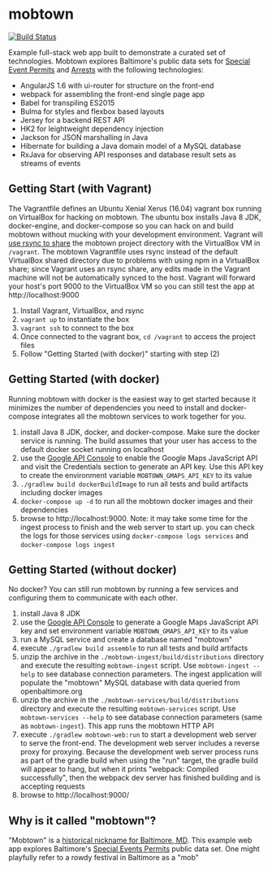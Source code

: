 # mobtown

[![Build Status](https://travis-ci.org/gilday/mobtown.svg?branch=master)](https://travis-ci.org/gilday/mobtown)

Example full-stack web app built to demonstrate a curated set of technologies.
Mobtown explores Baltimore's public data sets for [Special Event
Permits](https://data.baltimorecity.gov/Public-Works/Special-Event-Permits/cdz5-3y2u/data)
and
[Arrests](https://data.baltimorecity.gov/Public-Safety/BPD-Arrests/3i3v-ibrt)
with the following technologies:

* AngularJS 1.6 with ui-router for structure on the front-end
* webpack for assembling the front-end single page app
* Babel for transpiling ES2015
* Bulma for styles and flexbox based layouts
* Jersey for a backend REST API
* HK2 for leightweight dependency injection
* Jackson for JSON marshalling in Java
* Hibernate for building a Java domain model of a MySQL database
* RxJava for observing API responses and database result sets as streams of
  events


## Getting Start (with Vagrant)

The Vagrantfile defines an Ubuntu Xenial Xerus (16.04) vagrant box running on
VirtualBox for hacking on mobtown. The ubuntu box installs Java 8 JDK,
docker-engine, and docker-compose so you can hack on and build mobtown without
mucking with your development environment. Vagrant will [use rsync to
share](https://www.vagrantup.com/docs/synced-folders/rsync.html) the
mobtown project directory with the VirtualBox VM in `/vagrant`. The mobtown
Vagrantfile uses rsync instead of the default VirtualBox shared directory due to
problems with using npm in a VirtualBox share; since Vagrant uses an rsync
share, any edits made in the Vagrant machine will not be automatically synced to
the host.  Vagrant will forward your host's port 9000 to the VirtualBox VM so
you can still test the app at http://localhost:9000

1. Install Vagrant, VirtualBox, and rsync
2. `vagrant up` to instantiate the box
3. `vagrant ssh` to connect to the box
3. Once connected to the vagrant box, `cd /vagrant` to access the project files
4. Follow "Getting Started (with docker)" starting with step (2)


## Getting Started (with docker)

Running mobtown with docker is the easiest way to get started because
it minimizes the number of dependencies you need to install and docker-compose
integrates all the mobtown services to work together for you.

1. install Java 8 JDK, docker, and docker-compose. Make sure the docker service is
   running. The build assumes that your user has access to the default docker
   socket running on localhost
2. use the [Google API Console](https://console.developers.google.com/apis/dashboard)
   to enable the Google Maps JavaScript API and visit the Credentials section to generate an API key.
   Use this API key to create the environment variable
   `MOBTOWN_GMAPS_API_KEY` to its value
3. `./gradlew build dockerBuildImage` to run all tests and build artifacts
   including docker images
4. `docker-compose up -d` to run all the mobtown docker images and their
   dependencies
5. browse to http://localhost:9000. Note: it may take some time for the ingest
   process to finish and the web server to start up. you can check the logs for
   those services using `docker-compose logs services` and `docker-compose logs
   ingest`


## Getting Started (without docker)

No docker? You can still run mobtown by running a few services and configuring
them to communicate with each other.

1. install Java 8 JDK
2. use the [Google API Console](https://console.developers.google.com/apis/dashboard)
   to generate a Google Maps JavaScript API key and set environment variable
   `MOBTOWN_GMAPS_API_KEY` to its value
3. run a MySQL service and create a database named "mobtown"
4. execute `./gradlew build assemble` to run all tests and build artifacts
5. unzip the archive in the `./mobtown-ingest/build/distributions` directory and
   execute the resulting `mobtown-ingest` script. Use `mobtown-ingest --help` to
   see database connection parameters. The ingest application will populate the
   "mobtown" MySQL database with data queried from openbaltimore.org
6. unzip the archive in the `./mobtown-services/build/distributions` directory
   and execute the resulting `mobtown-services` script. Use `mobtown-services
   --help` to see database connection parameters (same as `mobtown-ingest`).
   This app runs the mobtown HTTP API
7. execute `./gradlew mobtown-web:run` to start a development web server to serve the
   front-end. The development web server includes a reverse proxy for proxying.
   Because the development web server process runs as part of the gradle build
   when using the "run" target, the gradle build will appear to hang, but when
   it prints "webpack: Compiled successfully", then the webpack dev server has
   finished building and is accepting requests
8. browse to http://localhost:9000/


## Why is it called "mobtown"?

"Mobtown" is a [historical nickname for Baltimore, MD](https://en.wikipedia.org/wiki/List_of_city_nicknames_in_Maryland).
This example web app explores Baltimore's [Special Events Permits](https://data.baltimorecity.gov/Public-Works/Special-Event-Permits/cdz5-3y2u/data)
public data set. One might playfully refer to a rowdy festival in Baltimore as a
"mob"
